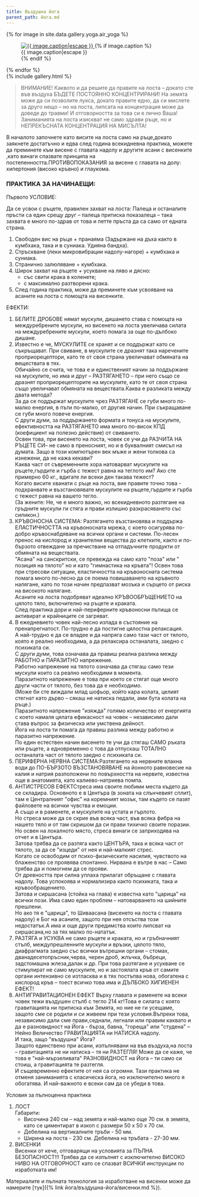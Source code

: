 ```yaml
---
title: Въздушна йога
parent_path: йога.md
---
```

<div class="my-gallery" itemscope itemtype="http://schema.org/ImageGallery">
	{% for image in site.data.gallery.yoga.air_yoga %}
	<figure itemprop="associatedMedia" itemscope itemtype="http://schema.org/ImageObject">
		<a href="/images/{{ image.name|uri_escape }}" itemprop="contentUrl" data-size="{{ image.width }}x{{ image.height }}">
			<img src="/images/{{ image.thumbnail|uri_escape }}" itemprop="thumbnail" alt="{{ image.caption|escape }}" />
		</a>
		{% if image.caption %}
		<figcaption itemprop="caption description">{{ image.caption|escape }}</figcaption>
		{% endif %}
	</figure>
	{% endfor %}
</div>
{% include gallery.html %}

> ВНИМАНИЕ! Каквото и да решите да правите на лоста – докато сте във въздуха БЪДЕТЕ ПОСТОЯННО КОНЦЕНТРИРАНИ! На земята може да си позволите лукса, докато правите едно, да си мислете за друго нещо – но на лоста, липсата на концентрация може да доведе до травми! И отговорността за това си е лично Ваша! Заниманията на лоста изискват не само здрави ръце, но и НЕПРЕКЪСНАТА КОНЦЕНТРАЦИЯ НА МИСЪЛТА!

В началото започнете като висите на лоста само на ръце,докато заякнете достатъчно и едва след година всекидневна практика, можете да преминете към висене с главата надолу и другите асани с висенките ,като винаги спазвате принципа на постепенността.ПРОТИВОПОКАЗАНИЯ за висене с главата на долу: хипертония (високо кръвно) и глаукома.

### ПРАКТИКА ЗА НАЧИНАЕЩИ:

Първото УСЛОВИЕ:

Да се усвои с ръцете, правилен захват на лоста: Палеца и останалите пръсти са един срещу друг – палеца притиска показалеца – така захвата е много по-здрав от това и петте пръста да са само от едната страна.

1. Свободен вис на ръце + пранаяма (Задържане на дъха както в кумбхака, така и в суниака. Удияна бандха).
1. Стръскване (леки микровибрации надолу-нагоре) + кумбхака и суниака.
1. Странично залюляване + кумбхака.
1. Широк захват на ръцете + усукване на ляво и дясно:
	- със свити крака в коленете;
	- с максимално разтворени крака.
1. След година практика, може да преминете към усвояване на асаните на лоста с помощта на висенките.

ЕФЕКТИ:
1. БЕЛИТЕ ДРОБОВЕ нямат мускули, дишането става с помощта на междуребрените мускули, но висенето на лоста увеличава силата на междуребрените мускули, което помага за още по-дълбоко дишане.
1. Известно е че, МУСКУЛИТЕ се хранят и се поддържат като се съкръщават. При свиване, в мускулите се дразнят така наречените проприорецептори, като те от своя страна увеличават обмяната на веществата в тях.<br />
Обичайно се счита, че това е и единственият начин за поддържане на мускулите, но има и друг – РАЗТЯГАНЕТО – при него също се дразнят проприорецепторите на мускулите, като те от своя страна също увеличават обмяната на веществата.Каква е разликата между двата метода?<br />
За да се поддържат мускулите чрез РАЗТЯГАНЕ се губи много по-малко енергия, в пъти по-малко, от другия начин. При съкращаване се губи много повече енергия.<br />
С други думи, за поддържането формата и тонуса на мускулите, ефективността на РАЗТЯГАНЕТО има много по-висок КПД (коефициент на полезно действие) от свиването.<br />
Освен това, при висенето на лоста, човек се учи да РАЗЧИТА НА РЪЦЕТЕ СИ– не само в преносният, но и в буквалният смисъл на думата. Защо в този компютърен век мъже и жени толкова са изнежени, да не кажа кекави?<br >
Каква част от съвременните хора натоварват мускулите на ръцете,гърдите и гърба с тежест равна на теглото им? Ако сте примерно 60 кг., вдигате ли всеки ден такава тежест?<br />
Когато висите хванати с ръце на лоста, вие правите точно това - подхранвате и възстановявате мускулите на ръцете,гърдите и гърба с тежест равна на вашето тегло.<br />
(За жените: Не, че е много важно, но всекидневното разтягане на гръдните мускули ги стяга и прави излишно разкрасяването със силикон.)
1. КРЪВОНОСНА СИСТЕМА: Разтягането възстановява и поддържа ЕЛАСТИЧНОСТТА на кръвоносната мрежа, с което осигурява по-добро кръвоснабдяване на всички органи и системи. По-лесен пренос на кислород и хранителни вещества до клетките, както и по-бързото отвеждане за пречистване на отпадъчните продукти от обмяната на веществата.<br />
"Асана" на санскритски, се превежда на само като "поза" или " позиция на тялото" но и като "гимнастика на кръвта"! Освен това при стресови ситуации, еластичността на кръвоносната система помага много по-лесно да се поема повишаването на кръвното налягане, като по този начин предпазват мозъка и сърцето от риска на високото налягане.<br />
Асаните на лоста подобряват идеално КРЪВООБРЪЩЕНИЕТО на цялото тяло, включително на ръцете и краката.<br />
След практика дори и най-периферните кръвоносни пътища се активират и крайниците се загряват.<br />
1. В ежедневието човек най-лесно изпада в състояние на пренапрегнатост. По-трудно е да постигне цялостна релаксация.<br />
А най-трудно е да се владее и да напряга само тази част от тялото, която е реално необходима, а да релаксира останалата, заедно с психиката си.<br />
С други думи, това означава да правиш реална разлика между РАБОТНО и ПАРАЗИТНО напрежение.<br />
Работно напрежение на тялото означава да стягаш само тези мускули които са реално необходими в момента.<br />
Паразитното напрежение е това при което се стягат още много други части от тялото, без това да е необходимо.<br />
(Може би сте виждали млад шофьор, който кара колата, целият стегнат като дърво – сякаш не натиска педали, ами бута колата на ръце.)<br />
Паразитното напрежение "изяжда" голямо количество от енергията с което намаля цялата ефикасност на човек – независимо дали става въпрос за физическа или умствена дейност.<br />
Йога на лоста ти помага да правиш разлика между работно и паразитно напрежение.<br />
По един естествен начин висенето те учи да стягаш САМО ръката или ръцете, а едновременно с това да отпускаш ТОТАЛНО останалата част от тялото заедно с психиката си.
1. ПЕРИФЕРНА НЕРВНА СИСТЕМА:Разтягането на нервните влакна води до ПО-БЪРЗОТО ВЪЗСТАНОВЯВАНЕ на йонното равновесие на калия и натрия разположени по повърхността на нервите, известна още в анатомията, като калиево-натриева помпа.<br />
1. АНТИСТРЕСОВ ЕФЕКТСтреса има своите любими места където да се складира. Основното е в Центъра (в зоната на слънчевият сплит), там е Централният "офис" на коремният мозък, там където се пазят файловете на всички чувства и емоции.<br />
А също и в раменете, и мускулите на устата и гърлото.<br />
Но стреса може да се скрие във всяка част, във всяка фибра на нашето тяло и от там скришом да си прави тихичко своите поразии.
Но освен на локалното място, стреса винаги се заприходява на отчет и в Центъра.<br />
Затова трябва да се разтяга както ЦЕНТЪРА, така и всяка част от тялото, за да се "изцеди" от нея и най-малкият стрес.<br />
Когато се освободим от психо-физическите насилия, чувството на блаженство се проявява спонтанно. Нирвана е вътре в нас – Само трябва да и помогнем да се прояви.<br />
От древността при силна уплаха прилагат обръщане с главата надолу. Това успокоява и нормализира както психиката, така и кръвообращението.<br />
Затова и сиршасана (стойка на глава) е известна като "царица" на всички пози. Има само един проблем – натоварването на шийните прешлени.<br />
Но ако тя е "царица", то Шиваасана (висенето на лоста с главата надолу) е Бог на асаните, защото при нея отсъства този недостатък.А има и още други предимства които липсват на сиршасана,но за тях малко по-нататък.<br />
1. РАЗТЯГА и УСУКВА не само ръцете и краката, но и гръбначният стълб, междупрешленните мускули и връзки, цялото тяло, диафрагмата заедно със всички вътрешни органи – стомах, дванадесетопръсник,черва, черен дроб, жлъчка, бъбреци, задстомашна жлеза,далак и др. При това разтягане и усукване се стимулират не само мускулите, но и застоялата кръв от самите органи интензивно се изтласква и в тях постъпва нова, обогатена с кислород кръв – тоест всичко това има и ДЪЛБОКО ХИГИЕНЕН ЕФЕКТ!
1. АНТИГРАВИТАЦИОНЕН ЕФЕКТ Върху главата и раменете на всеки човек тежи въздушен стълб с тегло 214 кг!Това е силата с която гравитацията ни притиска към Земята, но ние не ги усещаме, защото сме се родили и си живеем при тези условия.Въпреки това, независимо дали сме прави,седнали, легнали или правим каквато и да е разновидност на Йога - бърза, бавна, "гореща" или "студена" – Нейно Величество ГРАВИТАЦИЯТА ни НАТИСКА надолу.<br />
И така, защо "въздушна" Йога?<br />
Защото единствено при асани, изпълнявани на във въздуха,на лоста – гравитацията не ни натиска – тя ни РАЗТЕГЛЯ! Може да се каже, че това е "най-мързеливата" РАЗНОВИДНОСТ на Йога – ти само си стоиш, а гравитацията те разтегля.<br />
И същевременно ефектите от нея са огромни. Тази практика не отменя заниманията с класическа йога, но изключително много я обогатява. И най-важното е всеки сам да се убеди в това.<br />

Условия за пълноценна практика
1. ЛОСТ<br />
Габарити:
	- Височина 240 см – над земята и най-малко още 70 см. в земята, като се циментират в изкоп с размери 50 x 50 x 70 см.
	- Дебелина на вертикалните тръби - 50 мм.
	- Ширина на лоста - 230 см. Дебелина на тръбата - 27-30 мм.
1. ВИСЕНКИ<br />
Висенки от кече, отговарящи на условията за ПЪЛНА БЕЗОПАСНОСТ!!! Трябва да се изпълнят с изключително ВИСОКО НИВО НА ОТГОВОРНОСТ като се спазват ВСИЧКИ инструкции по изработката им!<br />

Материалите и пълната технология за изработване на висенки може да намерите [тук]({% link йога/въздушна-йога/висенки.md %}).
